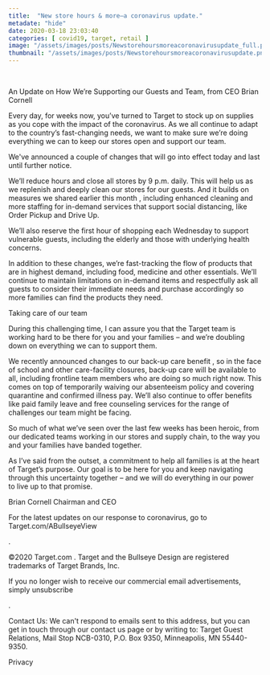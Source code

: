 ```yaml
---
title:  "New store hours & more—a coronavirus update."
metadate: "hide"
date: 2020-03-18 23:03:40
categories: [ covid19, target, retail ]
image: "/assets/images/posts/Newstorehoursmoreacoronavirusupdate_full.png"
thumbnail: "/assets/images/posts/Newstorehoursmoreacoronavirusupdate.png"
---
```

  ‌ ‌ ‌ ‌ ‌ ‌ ‌ ‌ ‌ ‌ ‌ ‌ ‌ ‌ ‌ ‌ ‌ ‌ ‌ ‌ ‌ ‌ ‌ ‌ ‌ ‌ ‌ ‌ ‌ ‌ ‌ ‌ ‌ ‌
‌ ‌ ‌ ‌ ‌ ‌ ‌ ‌ ‌ ‌ ‌ ‌ ‌ ‌ ‌ ‌ ‌ ‌ ‌ ‌ ‌ ‌ ‌ ‌ ‌ ‌ ‌ ‌ ‌ ‌ ‌
‌ ‌ ‌ ‌ ‌ ‌ ‌ ‌ ‌ ‌ ‌ ‌ ‌ ‌ ‌ ‌ ‌ ‌ ‌ ‌ ‌ ‌ ‌ ‌ ‌ ‌ ‌ ‌ ‌ ‌ ‌ ‌ ‌ ‌ ‌
‌ ‌ ‌ ‌ ‌ ‌ ‌ ‌ ‌ ‌ ‌ ‌ ‌ ‌ ‌ ‌ ‌ ‌ ‌ ‌ ‌ ‌ ‌ ‌ ‌ ‌ ‌ ‌ ‌ ‌ ‌ ‌
 ‌ ‌ ‌ ‌ ‌ ‌ ‌ ‌

An Update on How We’re Supporting our Guests and Team, from CEO Brian
Cornell

Every day, for weeks now, you’ve turned to Target to stock up on supplies
as you cope with the impact of the coronavirus. As we all continue to adapt
to the country’s fast-changing needs, we want to make sure we’re doing
everything we can to keep our stores open and support our team.

We've announced a couple of changes that will go into effect today and last
until further notice.

We’ll reduce hours and close all stores by 9 p.m. daily. This will help us
as we replenish and deeply clean our stores for our guests. And it builds
on measures we shared earlier this month
,
including enhanced cleaning and more staffing for in-demand services that
support social distancing, like Order Pickup and Drive Up.

We’ll also reserve the first hour of shopping each Wednesday to support
vulnerable guests, including the elderly and those with underlying health
concerns.

In addition to these changes, we’re fast-tracking the flow of products that
are in highest demand, including food, medicine and other essentials. We’ll
continue to maintain limitations on in-demand items and respectfully ask
all guests to consider their immediate needs and purchase accordingly so
more families can find the products they need.

Taking care of our team

During this challenging time, I can assure you that the Target team is
working hard to be there for you and your families – and we’re doubling
down on everything we can to support them.

We recently announced changes to our back-up care benefit
,
so in the face of school and other care-facility closures, back-up care
will be available to all, including frontline team members who are doing so
much right now. This comes on top of temporarily waiving our absenteeism
policy and covering quarantine and confirmed illness pay. We’ll also
continue to offer benefits like paid family leave and free counseling
services for the range of challenges our team might be facing.

So much of what we’ve seen over the last few weeks has been heroic, from
our dedicated teams working in our stores and supply chain, to the way you
and your families have banded together.

As I’ve said from the outset, a commitment to help all families is at the
heart of Target’s purpose. Our goal is to be here for you and keep
navigating through this uncertainty together – and we will do everything in
our power to live up to that promise.

Brian Cornell
Chairman and CEO

For the latest updates on our response to coronavirus, go to
Target.com/ABullseyeView

.

©2020 Target.com
.
Target and the Bullseye Design are registered trademarks of Target Brands,
Inc.

If you no longer wish to receive our commercial email advertisements,
simply unsubscribe

.

Contact Us:
We can't respond to emails sent to this address, but you can get in touch
through our contact us page or by writing to: Target Guest Relations, Mail
Stop NCB-0310, P.O. Box 9350, Minneapolis, MN 55440-9350.

Privacy



